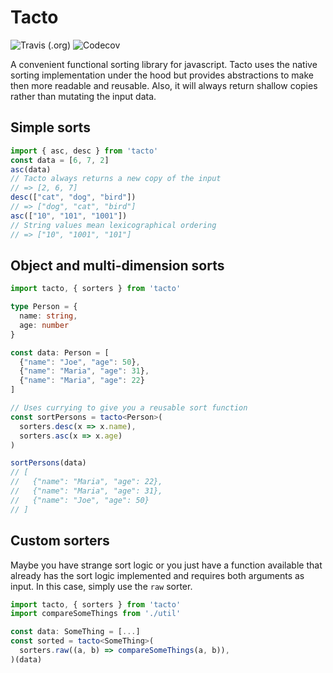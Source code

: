 # Tacto

![Travis (.org)](https://img.shields.io/travis/brian-dlee/tacto?logo=travis)
![Codecov](https://img.shields.io/codecov/c/github/brian-dlee/tacto?logo=codecov)

A convenient functional sorting library for javascript. Tacto uses the native sorting implementation under the hood
but provides abstractions to make then more readable and reusable. Also, it will always return shallow copies rather than
mutating the input data.

## Simple sorts

```typescript
import { asc, desc } from 'tacto'
const data = [6, 7, 2]
asc(data) 
// Tacto always returns a new copy of the input
// => [2, 6, 7]
desc(["cat", "dog", "bird"]) 
// => ["dog", "cat", "bird"]
asc(["10", "101", "1001"]) 
// String values mean lexicographical ordering
// => ["10", "1001", "101"]
```

## Object and multi-dimension sorts

```typescript
import tacto, { sorters } from 'tacto'

type Person = {
  name: string,
  age: number
}

const data: Person = [
  {"name": "Joe", "age": 50},
  {"name": "Maria", "age": 31},
  {"name": "Maria", "age": 22}
]

// Uses currying to give you a reusable sort function
const sortPersons = tacto<Person>(
  sorters.desc(x => x.name), 
  sorters.asc(x => x.age)
)

sortPersons(data)
// [
//   {"name": "Maria", "age": 22},
//   {"name": "Maria", "age": 31},
//   {"name": "Joe", "age": 50}
// ]
```

## Custom sorters

Maybe you have strange sort logic or you just have a function available that already has the sort logic implemented and requires both arguments as input. In this case, simply use the `raw` sorter.

```typescript
import tacto, { sorters } from 'tacto'
import compareSomeThings from './util'

const data: SomeThing = [...]
const sorted = tacto<SomeThing>(
  sorters.raw((a, b) => compareSomeThings(a, b)),
)(data)
```
